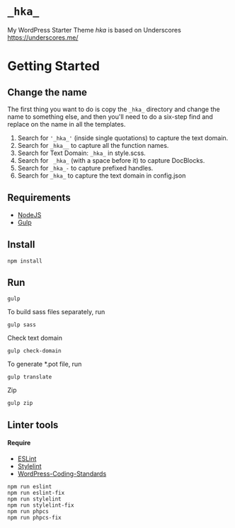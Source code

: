 # `_hka_`
My WordPress Starter Theme
_hka_ is based on Underscores https://underscores.me/

# Getting Started

## Change the name
The first thing you want to do is copy the `_hka_` directory and change the name to something else, and then you'll need to do a six-step find and replace on the name in all the templates.
1. Search for `'_hka_'` (inside single quotations) to capture the text domain.
2. Search for `_hka__` to capture all the function names.
3. Search for Text Domain: `_hka_` in style.scss.
4. Search for ` _hka_` (with a space before it) to capture DocBlocks.
5. Search for `_hka_-` to capture prefixed handles.
6. Search for `_hka_` to capture the text domain in config.json
 
## Requirements
- [NodeJS](https://nodejs.org/)
- [Gulp](https://gulpjs.com/)

## Install
```
npm install
```

## Run
```
gulp
```

To build sass files separately, run

```
gulp sass
```

Check text domain
```
gulp check-domain
```

To generate *.pot file, run
```
gulp translate
```

Zip
```
gulp zip
```

## Linter tools
#### Require
- [ESLint](https://eslint.org/)
- [Stylelint](https://stylelint.io/)
- [WordPress-Coding-Standards](https://github.com/WordPress-Coding-Standards/WordPress-Coding-Standards)

```
npm run eslint
npm run eslint-fix
npm run stylelint
npm run stylelint-fix
npm run phpcs
npm run phpcs-fix
```
